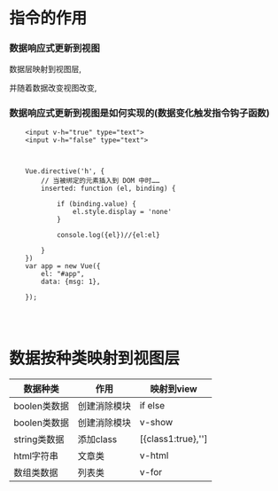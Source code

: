 # 指令的作用

### 数据响应式更新到视图

数据层映射到视图层,

并随着数据改变视图改变,


### 数据响应式更新到视图是如何实现的(数据变化触发指令钩子函数)




```
    <input v-h="true" type="text">
    <input v-h="false" type="text">



    Vue.directive('h', {
        // 当被绑定的元素插入到 DOM 中时……
        inserted: function (el, binding) {

            if (binding.value) {
                el.style.display = 'none'
            }

            console.log({el})//{el:el}

        }
    })
    var app = new Vue({
        el: "#app",
        data: {msg: 1},

    });




```






# 数据按种类映射到视图层

|数据种类	           	     |  作用           |映射到view        
|-----------------------------|------------------|---------
|boolen类数据                 |创建消除模块          |if else            
|boolen类数据                 |创建消除模块         |v-show           
|string类数据                 |添加class           |[{class1:true},'']             
|html字符串                   |文章类              | v-html         
|数组类数据                    |列表类              | v-for             
           





